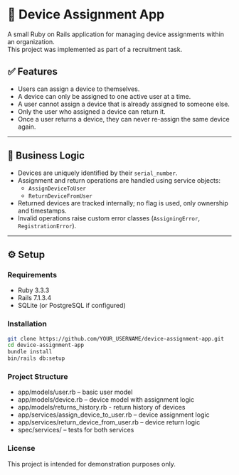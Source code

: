 # 📱 Device Assignment App

A small Ruby on Rails application for managing device assignments within an organization.  
This project was implemented as part of a recruitment task.

## ✅ Features

- Users can assign a device to themselves.
- A device can only be assigned to one active user at a time.
- A user cannot assign a device that is already assigned to someone else.
- Only the user who assigned a device can return it.
- Once a user returns a device, they can never re-assign the same device again.

---

## 🧠 Business Logic

- Devices are uniquely identified by their `serial_number`.
- Assignment and return operations are handled using service objects:
  - `AssignDeviceToUser`
  - `ReturnDeviceFromUser`
- Returned devices are tracked internally; no flag is used, only ownership and timestamps.
- Invalid operations raise custom error classes (`AssigningError`, `RegistrationError`).

---

## ⚙️ Setup

### Requirements

- Ruby 3.3.3
- Rails 7.1.3.4
- SQLite (or PostgreSQL if configured)

### Installation

```bash
git clone https://github.com/YOUR_USERNAME/device-assignment-app.git
cd device-assignment-app
bundle install
bin/rails db:setup
```

###  Project Structure

- app/models/user.rb – basic user model
- app/models/device.rb – device model with assignment logic
- app/models/returns_history.rb - return history of devices
- app/services/assign_device_to_user.rb – device assignment logic
- app/services/return_device_from_user.rb – device return logic
- spec/services/ – tests for both services

###  License
This project is intended for demonstration purposes only.